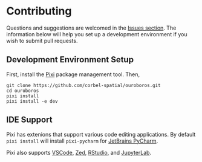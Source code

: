 # Contributing

Questions and suggestions are welcomed in the [Issues section](https://github.com/corbel-spatial/ouroboros/issues). The information below will help you set up a 
development environment if you wish to submit pull requests.

## Development Environment Setup

First, install the [Pixi](https://pixi.sh/latest/installation/) package management tool. Then,

```shell
git clone https://github.com/corbel-spatial/ouroboros.git
cd ouroboros
pixi install
pixi install -e dev
```

## IDE Support

Pixi has extenions that support various code editing applications. By default `pixi install` will install `pixi-pycharm` for [JetBrains PyCharm](https://pixi.sh/latest/integration/editor/jetbrains/).

Pixi also supports 
[VSCode](https://pixi.sh/latest/integration/editor/vscode/),
[Zed](https://pixi.sh/latest/integration/editor/zed/),
[RStudio](https://pixi.sh/latest/integration/editor/r_studio/), and
[JupyterLab](https://pixi.sh/latest/integration/editor/jupyterlab/).

